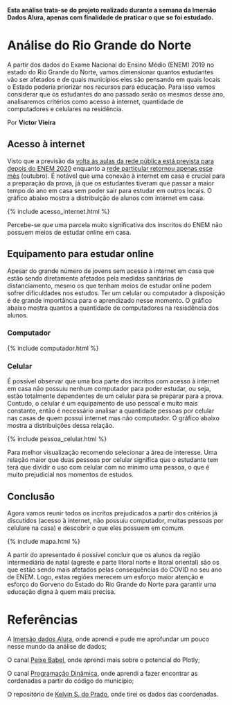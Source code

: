 **Esta análise trata-se do projeto realizado durante a semana da Imersão Dados Alura, apenas com finalidade de praticar o que se foi estudado.**

# Análise do Rio Grande do Norte

A partir dos dados do Exame Nacional do Ensino Médio (ENEM) 2019 no estado do Rio Grande do Norte, vamos dimensionar quantos estudantes vão ser afetados e de quais municípios eles são pensando em quais locais o Estado poderia priorizar nos recursos para educação. Para isso vamos considerar que os estudantes do ano passado serão os mesmos desse ano, analisaremos critérios como acesso à internet, quantidade de computadores e celulares na residência.

Por **Victor Vieira**

## Acesso à internet

Visto que a previsão da [volta às aulas da rede pública está prevista para depois do ENEM 2020](https://g1.globo.com/rn/rio-grande-do-norte/noticia/2020/10/22/governo-do-rn-preve-retomada-de-aulas-na-rede-estadual-com-ensino-hibrido-a-partir-de-1o-de-fevereiro-de-2021.ghtml) enquanto a [rede particular retornou apenas esse mês](https://g1.globo.com/rn/rio-grande-do-norte/noticia/2020/09/03/governo-do-rn-anuncia-retorno-das-aulas-presenciais-a-partir-de-5-de-outubro.ghtml) (outubro). É notável que uma conexão à internet em casa é crucial para a preparação da prova, já que os estudantes tiveram que passar a maior tempo do ano em casa sem poder sair para estudar em outros locais. O gráfico abaixo mostra a distribuição de alunos com internet em casa.

{% include acesso_internet.html %}

Percebe-se que uma parcela muito significativa dos inscritos do ENEM não possuem meios de estudar online em casa.

## Equipamento para estudar online
Apesar do grande número de jovens sem acesso à internet em casa que estão sendo diretamente afetados pela medidas sanitárias de distanciamento, mesmo os que tenham meios de estudar online podem sofrer dificuldades nos estudos. Ter um celular ou computador à disposição é de grande importância para o aprendizado nesse momento. O gráfico abaixo mostra quantos a quantidade de computadores na resisdência dos alunos.

### Computador

{% include computador.html %}

### Celular
É possível observar que uma boa parte dos incritos com acesso à internet em casa não possuiu nenhum computador para poder estudar, ou seja, estão totalmente dependentes de um celular para se preparar para a prova. Contudo, o celular é um equipamento de uso pessoal e muito mais constante, então é necessário analisar a quantidade pessoas por celular nas casas de quem possui internet mas não computador. O gráfico abaixo mostra a distribuições dessa relação.

{% include pessoa_celular.html %}

Para melhor visualização recomendo selecionar a área de interesse. Uma relação maior que duas pessoas por celular significa que o estudante tem terá que dividir o uso com celular com no mínimo uma pessoa, o que é muito prejudicial nos momentos de estudos.

## Conclusão
Agora vamos reunir todos os incritos prejudicados a partir dos critérios já discutidos (acesso à internet, não possuiu computador, muitas pessoas por celulare na casa) e descobrir o que eles possuem em comum.

{% include mapa.html %}

A partir do apresentado é possível concluir que os alunos da região intermediária de natal (agreste e parte litoral norte e litoral oriental) são os que estão sendo mais afetados pelas consequências do COVID no seu ano de ENEM. Logo, estas regiões merecem um esforço maior atenção e esforço do Gorveno do Estado do Rio Grande do Norte para garantir uma educação digna à quem mais precisa.

# Referências
A [Imersão dados Alura](https://www.alura.com.br/), onde aprendi e pude me aprofundar um pouco nesse mundo da análise de dados;

O canal [Peixe Babel](https://www.youtube.com/user/CanalPeixeBabel), onde aprendi mais sobre o potencial do Plotly;

O canal [Programação Dinâmica](https://www.youtube.com/channel/UC70mr11REaCqgKke7DPJoLg), onde aprendi a fazer encontrar as cordenadas a partir do código do município;

O repositório de [Kelvin S. do Prado](https://github.com/kelvins/Municipios-Brasileiros), onde tirei os dados das coordenadas.
